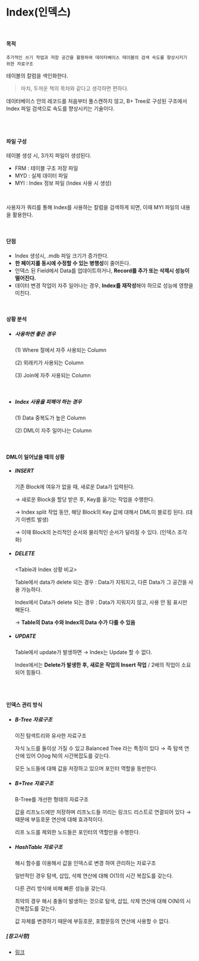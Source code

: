 # Index(인덱스)

<br>

#### 목적

```
추가적인 쓰기 작업과 저장 공간을 활용하여 데이터베이스 테이블의 검색 속도를 향상시키기 위한 자료구조
```

테이블의 칼럼을 색인화한다.

> 마치, 두꺼운 책의 목차와 같다고 생각하면 편하다.

데이터베이스 안의 레코드를 처음부터 풀스캔하지 않고, B+ Tree로 구성된 구조에서 Index 파일 검색으로 속도를 향상시키는 기술이다.

<br>

<br>

#### 파일 구성

테이블 생성 시, 3가지 파일이 생성된다.

- FRM : 테이블 구조 저장 파일
- MYD : 실제 데이터 파일
- MYI : Index 정보 파일 (Index 사용 시 생성)

<br>

사용자가 쿼리를 통해 Index를 사용하는 칼럼을 검색하게 되면, 이때 MYI 파일의 내용을 활용한다.

<BR>

#### 단점

- Index 생성시, .mdb 파일 크기가 증가한다.
- **한 페이지를 동시에 수정할 수 있는 병행성**이 줄어든다.
- 인덱스 된 Field에서 Data를 업데이트하거나, **Record를 추가 또는 삭제시 성능이 떨어진다.**
- 데이터 변경 작업이 자주 일어나는 경우, **Index를 재작성**해야 하므로 성능에 영향을 미친다.

<br>

#### 상황 분석

- ##### 사용하면 좋은 경우

  (1) Where 절에서 자주 사용되는 Column

  (2) 외래키가 사용되는 Column

  (3) Join에 자주 사용되는 Column

  <br>

- ##### Index 사용을 피해야 하는 경우

  (1) Data 중복도가 높은 Column

  (2) DML이 자주 일어나는 Column

<br>

#### DML이 일어났을 때의 상황

- ##### INSERT

  기존 Block에 여유가 없을 때, 새로운 Data가 입력된다.

  → 새로운 Block을 할당 받은 후, Key를 옮기는 작업을 수행한다.

  → Index split 작업 동안, 해당 Block의 Key 값에 대해서 DML이 블로킹 된다. (대기 이벤트 발생)

  → 이때 Block의 논리적인 순서와 물리적인 순서가 달라질 수 있다. (인덱스 조각화)

- ##### DELETE

  <Table과 Index 상황 비교>

  Table에서 data가 delete 되는 경우 : Data가 지워지고, 다른 Data가 그 공간을 사용 가능하다.

  Index에서 Data가 delete 되는 경우 : Data가 지워지지 않고, 사용 안 됨 표시만 해둔다.

  → **Table의 Data 수와 Index의 Data 수가 다를 수 있음**

- ##### UPDATE

  Table에서 update가 발생하면 → Index는 Update 할 수 없다.

  Index에서는 **Delete가 발생한 후, 새로운 작업의 Insert 작업** / 2배의 작업이 소요되어 힘들다.

<br>

<br>

#### 인덱스 관리 방식

- ##### B-Tree 자료구조

  이진 탐색트리와 유사한 자료구조

  자식 노드를 둘이상 가질 수 있고 Balanced Tree 라는 특징이 있다 → 즉 탐색 연산에 있어 O(log N)의 시간복잡도를 갖는다.

  모든 노드들에 대해 값을 저장하고 있으며 포인터 역할을 동반한다.

- ##### B+Tree 자료구조

  B-Tree를 개선한 형태의 자료구조

  값을 리프노드에만 저장하며 리프노드들 끼리는 링크드 리스트로 연결되어 있다 → 때문에 부등호문 연산에 대해 효과적이다.

  리프 노드를 제외한 노드들은 포인터의 역할만을 수행한다.

- ##### HashTable 자료구조

  해시 함수를 이용해서 값을 인덱스로 변경 하여 관리하는 자료구조

  일반적인 경우 탐색, 삽입, 삭제 연산에 대해 O(1)의 시간 복잡도를 갖는다.

  다른 관리 방식에 비해 빠른 성능을 갖는다.

  최악의 경우 해시 충돌이 발생하는 것으로 탐색, 삽입, 삭제 연산에 대해 O(N)의 시간복잡도를 갖는다.

  값 자체를 변경하기 때문에 부등호문, 포함문등의 연산에 사용할 수 없다.

##### [참고사항]

- [링크](https://lalwr.blogspot.com/2016/02/db-index.html)
